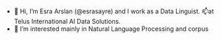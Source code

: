 - 👋 Hi, I’m Esra Arslan (@esrasayre) and I work as a Data Linguist. 📫at Telus International AI Data Solutions. 
- 👀 I’m interested mainly in Natural Language Processing and corpus

<!---
esrasayre/esrasayre is a ✨ special ✨ repository because its `README.md` (this file) appears on your GitHub profile.
You can click the Preview link to take a look at your changes.
--->
